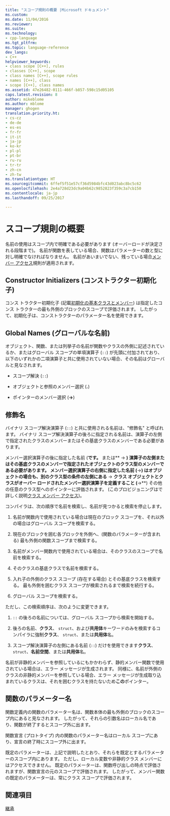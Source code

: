 ```yaml
---
title: "スコープ規則の概要 |Microsoft ドキュメント"
ms.custom: 
ms.date: 11/04/2016
ms.reviewer: 
ms.suite: 
ms.technology:
- cpp-language
ms.tgt_pltfrm: 
ms.topic: language-reference
dev_langs:
- C++
helpviewer_keywords:
- class scope [C++], rules
- classes [C++], scope
- class names [C++], scope rules
- names [C++], class
- scope [C++], class names
ms.assetid: 47e26482-0111-466f-b857-598c15d05105
caps.latest.revision: 8
author: mikeblome
ms.author: mblome
manager: ghogen
translation.priority.ht:
- cs-cz
- de-de
- es-es
- fr-fr
- it-it
- ja-jp
- ko-kr
- pl-pl
- pt-br
- ru-ru
- tr-tr
- zh-cn
- zh-tw
ms.translationtype: HT
ms.sourcegitcommit: 6ffef5f51e57cf36d5984bfc43d023abc8bc5c62
ms.openlocfilehash: 2e4a728d23dc9a04b62c9852823f359c3a7cb150
ms.contentlocale: ja-jp
ms.lasthandoff: 09/25/2017

---
```

# <a name="summary-of-scope-rules"></a>スコープ規則の概要
名前の使用はスコープ内で明確である必要があります (オーバーロードが決定される段階まで)。 名前が関数を表している場合、関数はパラメーターの数と型に対し明確でなければなりません。 名前があいまいでない、残っている場合[メンバー アクセス](../cpp/member-access-control-cpp.md)規則が適用されます。  
  
## <a name="constructor-initializers"></a>Constructor Initializers (コンストラクター初期化子)  
 コンス トラクター初期化子 (記載[初期化の基本クラスとメンバー](http://msdn.microsoft.com/en-us/2f71377e-2b6b-49da-9a26-18e9b40226a1)) は指定したコンス トラクターの最も外側のブロックのスコープで評価されます。 したがって、初期化子は、コンストラクターのパラメーター名を使用できます。  
  
## <a name="global-names"></a>Global Names (グローバルな名前)  
 オブジェクト、関数、または列挙子の名前が関数やクラスの外側に記述されているか、またはグローバル スコープの単項演算子 (`::`) が先頭に付加されており、以下のいずれかの二項演算子と共に使用されていない場合、その名前はグローバルと見なされます。  
  
-   スコープ解決 (`::`)  
  
-   オブジェクトと参照のメンバー選択 (**.**)  
  
-   ポインターのメンバー選択 (**->**)  
  
## <a name="qualified-names"></a>修飾名  
 バイナリ スコープ解決演算子 (`::`) と共に使用される名前は、"修飾名" と呼ばれます。 バイナリ スコープ解決演算子の後ろに指定される名前は、演算子の左側で指定されたクラスのメンバーまたはその基底クラスのメンバーである必要があります。  
  
 メンバー選択演算子の後に指定した名前 (**です。** または** -> **) 演算子の左側またはその基底クラスのメンバーで指定されたオブジェクトのクラス型のメンバーである必要があります。 メンバー選択演算子の右側に指定した名前 (**->**) はオブジェクトの場合も、別のクラス型の条件の左側にある** -> **クラス オブジェクトとクラスがオーバー ロードされたメンバー選択演算子を定義すること (**->**) その他の任意のクラス型へのポインターに評価されます。 (このプロビジョニングはで詳しく説明[クラス メンバー アクセス](../cpp/member-access.md))。  
  
 コンパイラは、次の順序で名前を検索し、名前が見つかると検索を停止します。  
  
1.  名前が関数内で使用されている場合は現在のブロック スコープを、それ以外の場合はグローバル スコープを検索する。  
  
2.  現在のブロックを囲む各ブロックを外側へ、(関数のパラメーターが含まれる) 最も外側の関数スコープまで検索する。  
  
3.  名前がメンバー関数内で使用されている場合は、そのクラスのスコープで名前を検索する。  
  
4.  そのクラスの基底クラスで名前を検索する。  
  
5.  入れ子の外側のクラス スコープ (存在する場合) とその基底クラスを検索する。 最も外側を囲むクラス スコープが検索されるまで検索を続行する。  
  
6.  グローバル スコープを検索する。  
  
 ただし、この検索順序は、次のように変更できます。  
  
1.  `::` の後ろの名前については、グローバル スコープから検索を開始する。  
  
2.  後ろの名前、**クラス**、 `struct`、および**共用体**キーワードのみを検索するコンパイラに強制**クラス**、 `struct`、または**共用体**名。  
  
3.  スコープ解決演算子の左側にある名前 (`::`) だけを使用できます**クラス**、 `struct`、**名前空間**、または**共用体**名。  
  
 名前が非静的メンバーを参照しているにもかかわらず、静的メンバー関数で使用されている場合は、エラー メッセージが生成されます。 同様に、名前が外側のクラスの非静的メンバーを参照している場合、エラー メッセージが生成取り込まれているクラスは、それを囲むクラスを持たないため**この**ポインター。  
  
## <a name="function-parameter-names"></a>関数のパラメーター名  
 関数定義内の関数のパラメーター名は、関数本体の最も外側のブロックのスコープ内にあると見なされます。 したがって、それらの引数名はローカル名であり、関数が終了するとスコープ外に出ます。  
  
 関数宣言 (プロトタイプ) 内の関数のパラメーター名はローカル スコープにあり、宣言の終了時にスコープ外に出ます。  
  
 既定のパラメーターは、上記で説明したとおり、それらを既定とするパラメーターのスコープ内にあります。 ただし、ローカル変数や非静的クラス メンバーにはアクセスできません。 既定のパラメーターは、関数呼び出しの時点で評価されますが、関数宣言の元のスコープで評価されます。 したがって、メンバー関数の既定のパラメーターは、常にクラス スコープで評価されます。  
  
## <a name="see-also"></a>関連項目  
 [継承](../cpp/inheritance-cpp.md)
